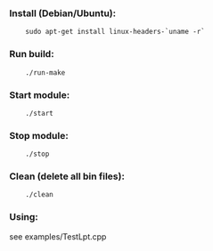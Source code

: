 ### Install (Debian/Ubuntu):
		sudo apt-get install linux-headers-`uname -r`

### Run build:
		./run-make

### Start module:
		./start

### Stop module:
		./stop

### Clean (delete all bin files):
		./clean

### Using:
see examples/TestLpt.cpp
